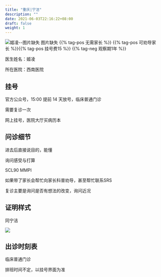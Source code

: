 ```yaml
---
title: "重庆|宁洁"
description: ""
date: 2021-06-03T22:16:22+08:00
draft: false
weight: 1
---
```


![姬凌--图片缺失](images/doctor/ji-ling-lost.png)
图片缺失
{{% tag-pos 无需家长 %}} {{% tag-pos 可劝导家长 %}}{{% tag-pos 挂号费15 %}}
{{% tag-neg 观察期1年 %}}

医生姓名：姬凌

所在医院：西南医院

## 挂号

官方公众号，15:00 提前 14 天放号，临床普通门诊

需要复诊一次

网上挂号，医院大厅买病历本

## 问诊细节

进去后直接说目的，能懂

询问感受与打算

SCL90 MMPI

如果带了家长会帮忙向家长科普劝导，甚至帮忙联系SRS

复诊主要是询问是否有想法的改变，询问近况

## 证明样式

同宁洁

![](images/doctor/ning-jie-zm.jpg)

## 出诊时刻表

临床普通门诊

排班时间不定，以挂号界面为准